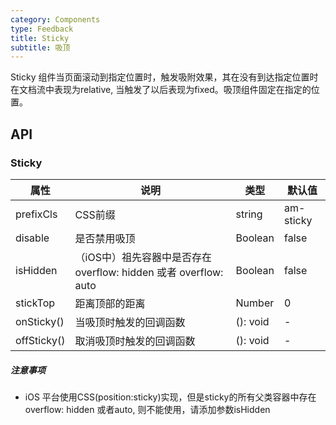 ```yaml
---
category: Components
type: Feedback
title: Sticky
subtitle: 吸顶
---
```


Sticky 组件当页面滚动到指定位置时，触发吸附效果，其在没有到达指定位置时在文档流中表现为relative, 当触发了以后表现为fixed。吸顶组件固定在指定的位置。


## API

### Sticky

属性 | 说明 | 类型 | 默认值
----|-----|------|------
| prefixCls    | CSS前缀    | string |  am-sticky   |
| disable      | 是否禁用吸顶 | Boolean | false |
| isHidden     | （iOS中）祖先容器中是否存在overflow: hidden 或者 overflow: auto  | Boolean | false |
| stickTop    | 距离顶部的距离 | Number | 0 |
| onSticky()   | 当吸顶时触发的回调函数 | (): void | - |
| offSticky()     | 取消吸顶时触发的回调函数 | (): void | - |


##### 注意事项

* iOS 平台使用CSS(position:sticky)实现，但是sticky的所有父类容器中存在overflow: hidden 或者auto, 则不能使用，请添加参数isHidden